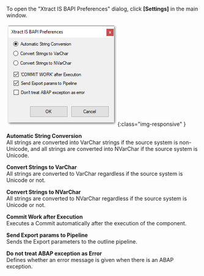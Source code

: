 To open the "Xtract IS BAPI Preferences" dialog, click **[Settings]** in the main window.

![BAPI-Settings](/img/content/BAPI-Settings.png){:class="img-responsive" }

**Automatic String Conversion**<br>
All strings are converted into VarChar strings if the source system is non-Unicode, and all strings are converted into NVarChar if the source system is Unicode.

**Convert Strings to VarChar**<br>
All strings are converted to VarChar regardless if the source system is Unicode or not.

**Convert Strings to NVarChar**<br>
All strings are converted to NVarChar regardless if the source system is Unicode or not.

**Commit Work after Execution**<br>
Executes a Commit automatically after the execution of the component.

**Send Export params to Pipeline**<br>
Sends the Export parameters to the outline pipeline.

**Do not treat ABAP exception as Error**<br>
Defines whether an error message is given when there is an ABAP exception.